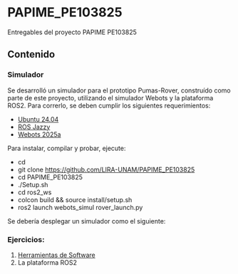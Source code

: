 # PAPIME_PE103825
Entregables del proyecto PAPIME PE103825

## Contenido

### Simulador

Se desarrolló un simulador para el prototipo Pumas-Rover, construído como parte de este proyecto, utilizando el simulador Webots y la plataforma ROS2. Para correrlo, se deben cumplir los siguientes requerimientos:

* [Ubuntu 24.04](https://ubuntu.com/download/desktop/thank-you?version=24.04.3&architecture=amd64&lts=true)
* [ROS Jazzy](https://docs.ros.org/en/jazzy/Installation/Ubuntu-Install-Debs.html)
* [Webots 2025a](https://github.com/cyberbotics/webots/releases/download/R2025a/webots_2025a_amd64.deb)

Para instalar, compilar y probar, ejecute:

* cd
* git clone https://github.com/LIRA-UNAM/PAPIME_PE103825
* cd PAPIME_PE103825
* ./Setup.sh
* cd ros2_ws
* colcon build && source install/setup.sh
* ros2 launch webots_simul rover_launch.py

Se debería desplegar un simulador como el siguiente:


### Ejercicios:

1. [Herramientas de Software](https://github.com/LIRA-UNAM/PAPIME_PE103825/blob/main/Ejercicios/Ejercicio01/Ejercicio01.pdf)
2. La plataforma ROS2

